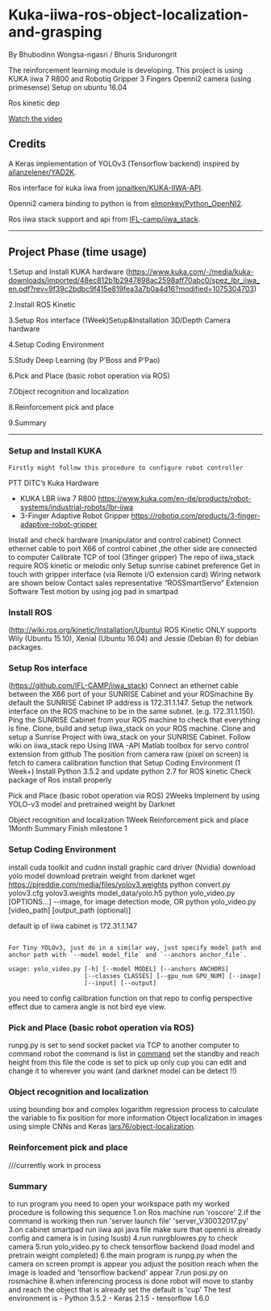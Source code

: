 # Kuka-iiwa-ros-object-localization-and-grasping 
By Bhubodinn Wongsa-ngasri / Bhuris Sridurongrit

The reinforcement learning module is developing.
This project is using KUKA iiwa 7 R800 and Robotiq Gripper 3 Fingers 
Openni2 camera (using primesense)
Setup on ubuntu 16.04

Ros kinetic dep

[Watch the video](https://youtu.be/vt5fpE0bzSY)
## Credits

A Keras implementation of YOLOv3 (Tensorflow backend) inspired by [allanzelener/YAD2K](https://github.com/allanzelener/YAD2K).

Ros interface for kuka iiwa from  [jonaitken/KUKA-IIWA-API](https://github.com/jonaitken/KUKA-IIWA-API).

Openni2 camera binding to python is from [elmonkey/Python_OpenNI2](https://github.com/elmonkey/Python_OpenNI2).

Ros iiwa stack support and api from [IFL-camp/iiwa_stack](https://github.com/IFL-CAMP/iiwa_stack).


---

## Project Phase (time usage)
1.Setup and Install KUKA hardware
(https://www.kuka.com/-/media/kuka-downloads/imported/48ec812b1b2947898ac2598aff70abc0/spez_lbr_iiwa_en.pdf?rev=9f39c2bdbc9f415e819fea3a7b0a4d16?modified=1075304703)

2.Install ROS Kinetic

3.Setup Ros interface (1Week)Setup&Installation 3D/Depth Camera hardware

4.Setup Coding Environment

5.Study Deep Learning (by P’Boss and P’Pao)

6.Pick and Place (basic robot operation via ROS)

7.Object recognition and localization 

8.Reinforcement pick and place

9.Summary



---
### Setup and Install KUKA 
	Firstly might follow this procedure to configure robot controller
PTT DITC’s Kuka Hardware
-	KUKA LBR iiwa 7 R800
https://www.kuka.com/en-de/products/robot-systems/industrial-robots/lbr-iiwa
-	3-Finger Adaptive Robot Gripper
https://robotiq.com/products/3-finger-adaptive-robot-gripper 

Install and check hardware (manipulator and control cabinet)
Connect ethernet cable to port X66 of control cabinet ,the other side are connected to computer
Calibrate TCP of tool (3finger gripper)
The repo of iiwa_stack require ROS kinetic or melodic only
Setup sunrise cabinet preference
Get in touch with gripper interface (via Remote I/O extension card)
Wiring network are shown below
Contact sales representative “ROSSmartServo” Extension Software 
Test motion by using jog pad in smartpad

### Install ROS 
(http://wiki.ros.org/kinetic/Installation/Ubuntu)
ROS Kinetic ONLY supports Wily (Ubuntu 15.10), Xenial (Ubuntu 16.04) and Jessie (Debian 8) for debian packages.

### Setup Ros interface
(https://github.com/IFL-CAMP/iiwa_stack)
Connect an ethernet cable between the X66 port of your SUNRISE Cabinet and your ROSmachine
By default the SUNRISE Cabinet IP address is 172.31.1.147. Setup the network interface on the ROS machine to be in the same subnet. (e.g. 172.31.1.150). Ping the SUNRISE Cabinet from your ROS machine to check that everything is fine.
Clone, build and setup iiwa_stack on your ROS machine.
Clone and setup a Sunrise Project with iiwa_stack on your SUNRISE Cabinet.
Follow wiki on iiwa_stack repo
Using IIWA -API Matlab toolbox for servo control extension from github
The position from camera raw (pixel on screen) is fetch to camera calibration function that 
Setup Coding Environment (1 Week+)
Install Python 3.5.2 and update python 2.7 for ROS kinetic
Check package of Ros install properly

Pick and Place (basic robot operation via ROS) 2Weeks
Implement by using YOLO-v3 model and pretrained weight by Darknet 

Object recognition and localization 1Week
Reinforcement pick and place 1Month
Summary
Finish milestone 1



### Setup Coding Environment
install cuda toolkit and cudnn 
install graphic card driver (Nvidia)
download yolo model
download pretrain weight from darknet
wget https://pjreddie.com/media/files/yolov3.weights
python convert.py yolov3.cfg yolov3.weights model_data/yolo.h5
python yolo_video.py [OPTIONS...] --image, for image detection mode, OR
python yolo_video.py [video_path] [output_path (optional)]

default ip of iiwa cabinet is 172.31.1.147
```

For Tiny YOLOv3, just do in a similar way, just specify model path and anchor path with `--model model_file` and `--anchors anchor_file`.

usage: yolo_video.py [-h] [--model MODEL] [--anchors ANCHORS]
                     [--classes CLASSES] [--gpu_num GPU_NUM] [--image]
                     [--input] [--output]
```
you need to config calibration function on that repo to config perspective effect due to camera angle is not bird eye view.

### Pick and Place (basic robot operation via ROS)
runpg.py is set to send socket packet via TCP to another computer to command robot
the command is list in [command](https://github.com/jonaitken/KUKA-IIWA-API/blob/master/Instruction.pdf)
set the standby and reach height from this file
the code is set to pick up only cup you can edit and change it to wherever you want (and darknet model can be detect !!)
### Object recognition and localization 
using bounding box and complex logarithm regression process to calculate the variable to fix position
for more information 
Object localization in images using simple CNNs and Keras [lars76/object-localization](https://github.com/lars76/object-localization).
### Reinforcement pick and place
///currently work in process
### Summary
to run program you need to open your workspace path
my worked procedure is following this sequence
1.on Ros machine run 'roscore'
2.if the command is working then run 'server launch file' 'server_V30032017.py'
3.on cabinet smartpad run iiwa api java file
make sure that openni is already config and camera is in (using lsusb)
4.run runrgblowres.py to check camera
5.run yolo_video.py to check tensorflow backend (load model and pretrain weight completed)
6.the main program is runpg.py 
when the camera on screen prompt is appear you adjust the position reach
when the image is loaded and 'tensorflow backend' appear
7.run posi.py on rosmachine
8.when inferencing process is done robot will move to stanby and reach the object that is already set
the default is 'cup'
The test environment is
    - Python 3.5.2
    - Keras 2.1.5
    - tensorflow 1.6.0


